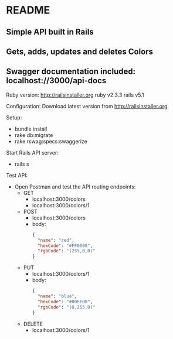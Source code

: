 # README
## Simple API built in Rails
## Gets, adds, updates and deletes Colors
## Swagger documentation included: localhost://3000/api-docs

Ruby version:
  http://railsinstaller.org
  ruby v2.3.3
  rails v5.1

Configuration:
  Download latest version from http://railsinstaller.org

Setup:
* bundle install
* rake db:migrate
* rake rswag:specs:swaggerize

Start Rails API server: 
* rails s

Test API:
* Open Postman and test the API routing endpoints:
  * GET
    * localhost:3000/colors
    * localhost:3000/colors/1
  * POST
    * localhost:3000/colors
    * body:
      ```json
      {
        "name": "red",
        "hexCode": "#FF0000",
        "rgbCode": "(255,0,0)"
      }
  * PUT
    * localhost:3000/colors/1
    * body:
      ```json
      {
        "name": "blue",
        "hexCode": "#00FF00",
        "rgbCode": "(0,255,0)"
      }
  * DELETE
    * localhost:3000/colors/1

